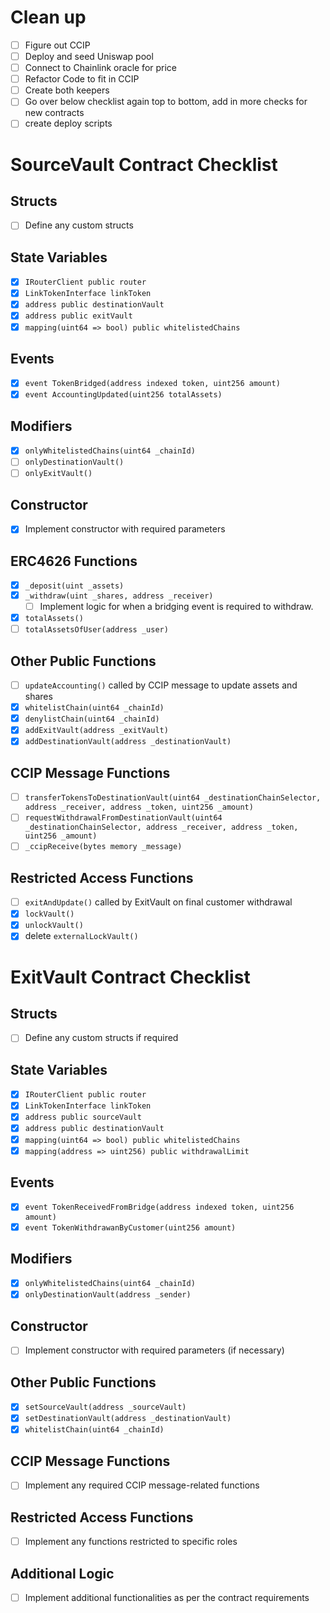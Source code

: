 # Clean up
- [ ] Figure out CCIP
- [ ] Deploy and seed Uniswap pool
- [ ] Connect to Chainlink oracle for price
- [ ] Refactor Code to fit in CCIP
- [ ] Create both keepers
- [ ] Go over below checklist again top to bottom, add in more checks for new contracts
- [ ] create deploy scripts

# SourceVault Contract Checklist

## Structs
- [ ] Define any custom structs

## State Variables
- [x] `IRouterClient public router`
- [x] `LinkTokenInterface linkToken`
- [x] `address public destinationVault`
- [x] `address public exitVault`
- [x] `mapping(uint64 => bool) public whitelistedChains`

## Events
- [x] `event TokenBridged(address indexed token, uint256 amount)`
- [x] `event AccountingUpdated(uint256 totalAssets)`

## Modifiers
- [x] `onlyWhitelistedChains(uint64 _chainId)`
- [ ] `onlyDestinationVault()`
- [ ] `onlyExitVault()`

## Constructor
- [x] Implement constructor with required parameters

## ERC4626 Functions
- [x] `_deposit(uint _assets)`
- [x] `_withdraw(uint _shares, address _receiver)`
    - [ ] Implement logic for when a bridging event is required to withdraw.
- [x] `totalAssets()`
- [ ] `totalAssetsOfUser(address _user)`

## Other Public Functions
- [ ] `updateAccounting()` called by CCIP message to update assets and shares
- [x] `whitelistChain(uint64 _chainId)`
- [x] `denylistChain(uint64 _chainId)`
- [x] `addExitVault(address _exitVault)`
- [x] `addDestinationVault(address _destinationVault)`

## CCIP Message Functions
- [ ] `transferTokensToDestinationVault(uint64 _destinationChainSelector, address _receiver, address _token, uint256 _amount)`
- [ ] `requestWithdrawalFromDestinationVault(uint64 _destinationChainSelector, address _receiver, address _token, uint256 _amount)`
- [ ] `_ccipReceive(bytes memory _message)`

## Restricted Access Functions
- [ ] `exitAndUpdate()` called by ExitVault on final customer withdrawal
- [x] `lockVault()`
- [x] `unlockVault()`
- [x] delete `externalLockVault()`

# ExitVault Contract Checklist

## Structs
- [ ] Define any custom structs if required

## State Variables
- [x] `IRouterClient public router`
- [x] `LinkTokenInterface linkToken`
- [x] `address public sourceVault`
- [x] `address public destinationVault`
- [x] `mapping(uint64 => bool) public whitelistedChains`
- [x] `mapping(address => uint256) public withdrawalLimit`

## Events
- [x] `event TokenReceivedFromBridge(address indexed token, uint256 amount)`
- [x] `event TokenWithdrawanByCustomer(uint256 amount)`

## Modifiers
- [x] `onlyWhitelistedChains(uint64 _chainId)`
- [x] `onlyDestinationVault(address _sender)`

## Constructor
- [ ] Implement constructor with required parameters (if necessary)

## Other Public Functions
- [x] `setSourceVault(address _sourceVault)`
- [x] `setDestinationVault(address _destinationVault)`
- [x] `whitelistChain(uint64 _chainId)`

## CCIP Message Functions
- [ ] Implement any required CCIP message-related functions

## Restricted Access Functions
- [ ] Implement any functions restricted to specific roles

## Additional Logic
- [ ] Implement additional functionalities as per the contract requirements

